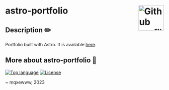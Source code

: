 # astro-portfolio <img href="https://github.com/mqxewww/astro-portfolio" src="https://avatars.githubusercontent.com/u/89202276?v=4" width="80px" alt="Github profile picture" align="right">

## Description :pencil2:

Portfolio built with Astro. It is available [here](https://portfolio.apps.mqxewww.dev).

## More about astro-portfolio :memo:

[![Top language](https://img.shields.io/github/languages/top/mqxewww/astro-portfolio?color=FA9C1B&style=for-the-badge)](https://github.com/mqxewww/astro-portfolio/search?l=astro)
[![License](https://img.shields.io/github/license/mqxewww/astro-portfolio?style=for-the-badge)](https://github.com/mqxewww/astro-portfolio/blob/main/LICENSE.md)

~ mqxewww, 2023
